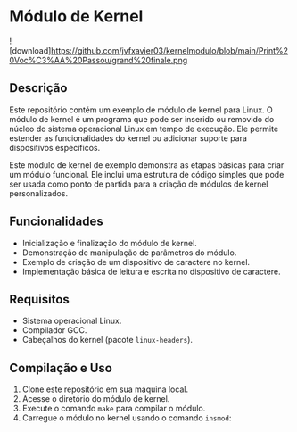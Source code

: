 # Módulo de Kernel


![download]https://github.com/jvfxavier03/kernelmodulo/blob/main/Print%20Voc%C3%AA%20Passou/grand%20finale.png
## Descrição

Este repositório contém um exemplo de módulo de kernel para Linux. O módulo de kernel é um programa que pode ser inserido ou removido do núcleo do sistema operacional Linux em tempo de execução. Ele permite estender as funcionalidades do kernel ou adicionar suporte para dispositivos específicos.

Este módulo de kernel de exemplo demonstra as etapas básicas para criar um módulo funcional. Ele inclui uma estrutura de código simples que pode ser usada como ponto de partida para a criação de módulos de kernel personalizados.

## Funcionalidades

- Inicialização e finalização do módulo de kernel.
- Demonstração de manipulação de parâmetros do módulo.
- Exemplo de criação de um dispositivo de caractere no kernel.
- Implementação básica de leitura e escrita no dispositivo de caractere.

## Requisitos

- Sistema operacional Linux.
- Compilador GCC.
- Cabeçalhos do kernel (pacote `linux-headers`).

## Compilação e Uso

1. Clone este repositório em sua máquina local.
2. Acesse o diretório do módulo de kernel.
3. Execute o comando `make` para compilar o módulo.
4. Carregue o módulo no kernel usando o comando `insmod`:
